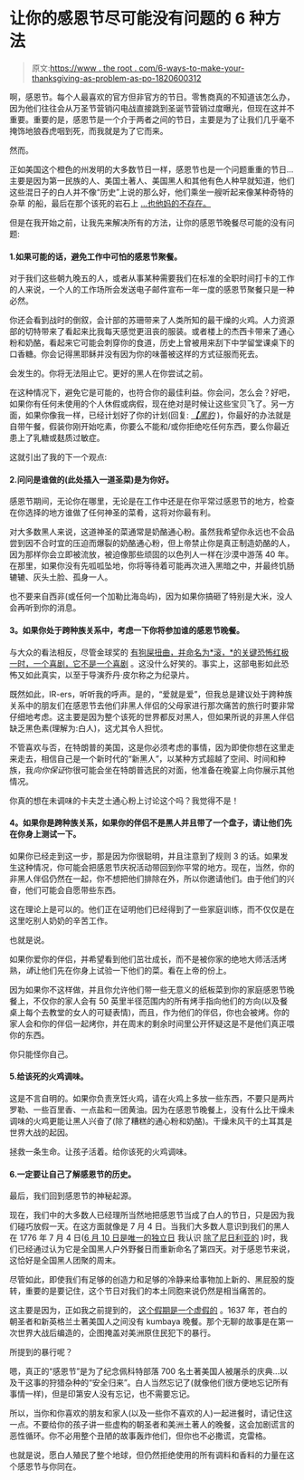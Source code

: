 # 让你的感恩节尽可能没有问题的 6 种方法

> 原文:[https://www . the root . com/6-ways-to-make-your-thanksgiving-as-problem-as-po-1820600312](https://www.theroot.com/6-ways-to-make-your-thanksgiving-as-unproblematic-as-po-1820600312)

啊，感恩节。每个人最喜欢的官方但非官方的节日。零售商真的不知道该怎么办，因为他们往往会从万圣节营销闪电战直接跳到圣诞节营销过度曝光，但现在这并不重要。重要的是，感恩节是一个介于两者之间的节日，主要是为了让我们几乎毫不掩饰地狼吞虎咽到死，而我就是为了它而来。

然而。

正如美国这个橙色的州发明的大多数节日一样，感恩节也是一个问题重重的节日...主要是因为第一民族的人、美国土著人、美国黑人和其他有色人种早就知道，他们这些混日子的白人并不像“历史”上说的那么好，他们乘坐一艘听起来像某种奇特的杂草 的船，最后在那个该死的岩石上 [...也他妈的不存在。](https://en.wikipedia.org/wiki/Plymouth_Rock)

但是在我开始之前，让我先来解决所有的方法，让你的感恩节晚餐尽可能的没有问题:

#### 1.如果可能的话，避免工作中可怕的感恩节聚餐。

对于我们这些朝九晚五的人，或者从事某种需要我们在标准的全职时间打卡的工作的人来说，一个人的工作场所会发送电子邮件宣布一年一度的感恩节聚餐只是一种必然。

你还会看到战时的倒叙，会计部的苏珊带来了人类所知的最干燥的火鸡。人力资源部的切特带来了看起来比我每天感觉更沮丧的服装。或者楼上的杰西卡带来了通心粉和奶酪，看起来它可能会刺穿你的食道，历史上曾被用来刮下中学留堂课桌下的口香糖。你会记得黑耶稣并没有因为你的味蕾被这样的方式征服而死去。

会发生的。你将无法阻止它。更好的黑人在你尝试之前。

在这种情况下，避免它是可能的，也符合你的最佳利益。你会问，怎么会？好吧，如果你有任何未使用的个人休假或病假，现在绝对是时候让这些宝贝飞了。另一方面，如果你像我一样，已经计划好了你的计划(回复: [*【黑豹*](http://www.theroot.com/wakanda-forever-on-the-importance-of-black-panther-1820459283) )，你最好的办法就是自带午餐，假装你刚开始吃素，你要么不能和/或你拒绝吃任何东西，要么你最近患上了乳糖或麸质过敏症。

这就引出了我的下一个观点:

#### 2.问问是谁做的(此处插入一道圣菜)是为你好。

感恩节期间，无论你在哪里，无论是在工作中还是在你平常过感恩节的地方，检查在你选择的地方谁做了任何神圣的菜肴，这将对你最有利。

对大多数黑人来说，这道神圣的菜通常是奶酪通心粉。虽然我希望你永远也不会品尝到因不合时宜的压迫而爆裂的奶酪通心粉，但上帝禁止你是真正制造奶酪的人，因为那样你会立即被流放，被迫像那些顽固的以色列人一样在沙漠中游荡 40 年。在那里，如果你没有先呱呱坠地，你将等待着可能再次进入黑暗之中，并最终饥肠辘辘、灰头土脸、孤身一人。

也不要来自西非(或任何一个加勒比海岛屿)，因为如果你搞砸了特别是大米，没人会再听到你的消息。

#### **3。如果你处于跨种族关系中，考虑一下你将参加谁的感恩节晚餐。**

与大众的看法相反，尽管金球奖的 [有狗屎扭曲，并命名为*滚，*的关键恐怖红极一时，一个喜剧，它不是一个喜剧](http://variety.com/2017/film/columns/get-out-the-golden-globes-a-lesson-not-to-laugh-at-1202618541/) 。这没什么好笑的。事实上，这部电影如此恐怖又如此真实，以至于导演乔丹·皮尔称之为纪录片。

既然如此，IR-ers，听听我的呼声。是的，“爱就是爱”，但我总是建议处于跨种族关系中的朋友们在感恩节去他们非黑人伴侣的父母家进行那次痛苦的旅行时要非常仔细地考虑。这主要是因为整个该死的世界都反对黑人，但如果所说的非黑人伴侣缺乏黑色素(理解为:白人)，这尤其令人担忧。

不管喜欢与否，在特朗普的美国，这是你必须考虑的事情，因为即使你想在这里走来走去，相信自己是一个新时代的“新黑人”，以某种方式超越了空间、时间和种族，我*向你保证*你很可能会坐在特朗普选民的对面，他准备在晚宴上向你展示其他情况。

你真的想在未调味的卡夫芝士通心粉上讨论这个吗？我觉得不是！

#### **4。如果你是跨种族关系，如果你的伴侣不是黑人并且带了一个盘子，请让他们先在你身上测试一下。**

如果你已经走到这一步，那是因为你很聪明，并且注意到了规则 3 的话。如果发生这种情况，你可能会把感恩节庆祝活动带回到你平常的地方。现在，当然，你的非黑人伴侣仍然在一起，你不想把他们排除在外，所以你邀请他们。由于他们的兴奋，他们可能会自愿带些东西。

这在理论上是可以的。他们正在证明他们已经得到了一些家庭训练，而不仅仅是在这里吃别人奶奶的辛苦工作。

也就是说。

如果你爱你的伴侣，并希望看到他们茁壮成长，而不是被你家的绝地大师活活烤熟，*请*让他们先在你身上试验一下他们的菜。看在上帝的份上。

因为如果你不这样做，并且你允许他们带一些无意义的纸板菜到你的家庭感恩节晚餐上，不仅你的家人会有 50 英里半径范围内的所有烤手指向他们的方向(以及餐桌上每个去教堂的女人的可疑表情)，而且，作为他们的伴侣，你也会被烤。你的家人会和你的伴侣一起烤你，并在周末的剩余时间里公开怀疑这是不是他们真正喂你的东西。

你只能怪你自己。

#### 5.给该死的火鸡调味。

这是不言自明的。如果你负责烹饪火鸡，请在火鸡上多放一些东西，不要只是两片罗勒、一些百里香、一点盐和一团黄油。因为在感恩节晚餐上，没有什么比干燥未调味的火鸡更能让黑人兴奋了(除了糟糕的通心粉和奶酪)。干燥未风干的土耳其是世界大战的起因。

拯救一条生命。让孩子活着。给你该死的火鸡调味。

#### 6.一定要让自己了解感恩节的历史。

最后，我们回到感恩节的神秘起源。

现在，我们中的大多数人已经理所当然地把感恩节当成了白人的节日，只是因为我们碰巧放假一天。在这方面就像是 7 月 4 日。当我们大多数人意识到我们的黑人在 1776 年 7 月 4 日([6 月 10 日是唯一的独立日](https://www.theatlantic.com/politics/archive/2017/06/juneteenth-celebration-police-brutality-justice/530898/) 我认识 [除了尼日利亚的](https://en.wikipedia.org/wiki/Independence_Day_(Nigeria)) )时，我们已经通过认为它是全国黑人户外野餐日而重新命名了第四天。对于感恩节来说，这恰好是全国黑人团聚的周末。

尽管如此，即使我们有足够的创造力和足够的冷静来给事物加上新的、黑屁股的旋转，重要的是要记住，这个节日对我们的本土同胞来说仍然是相当痛苦的。

这主要是因为，正如我之前提到的， [这个假期是一个虚假的](https://www.huffingtonpost.com/richard-greener/the-true-story-of-thanksg_b_788436.html) 。1637 年，苍白的朝圣者和新英格兰土著美国人之间没有 kumbaya 晚餐。那个无聊的故事是在第一次世界大战后编造的，企图掩盖对美洲原住民犯下的暴行。

所提到的暴行呢？

嗯，真正的“感恩节”是为了纪念佩科特部落 700 名土著美国人被屠杀的庆典...以及干这事的狩猎杂种的“安全归来”。白人当然忘记了(就像他们很方便地忘记所有事情一样)，但是印第安人没有忘记，也不需要忘记。

所以，当你和你喜欢的朋友和家人(以及一些你不喜欢的人)一起进餐时，请记住这一点。不要给你的孩子讲一些虚构的朝圣者和美洲土著人的晚餐，这会加剧谎言的恶性循环。你不必用整个丑陋的故事轰炸他们，但你也不必撒谎，克雷格。

也就是说，愿白人殖民了整个地球，但仍然拒绝使用的所有调料和香料的力量在这个感恩节与你同在。
